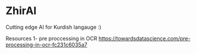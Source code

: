 # ZhirAI
Cutting edge AI for Kurdish langauge :)

Resources
1- pre proccessing in OCR https://towardsdatascience.com/pre-processing-in-ocr-fc231c6035a7
